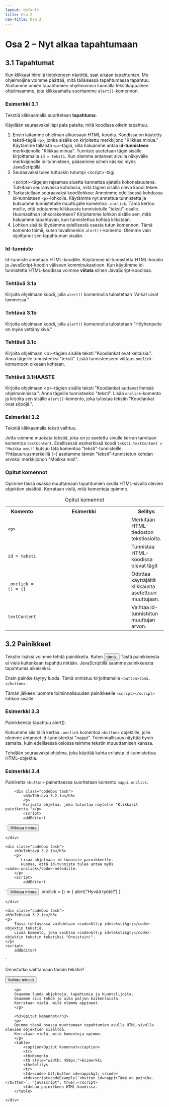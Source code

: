 ```yaml
---
layout: default
title: Osa 2
nav-title: Osa 2
---
```


<!--Pitäsköhän käsitteitäki varten olla joku listaus systeemi.
    Miten tehtäviä pitäs sijotella?
    Voikohan HTML-painikkeita jne kutsua objekteiksi?
    Pitäs varmaan olla joku debuggeri kirjoitusvirheille.-->

# Osa 2 – Nyt alkaa tapahtumaan
## 3.1 Tapahtumat

Kun klikkaat hiirellä tietokoneen näyttöä, saat aikaan tapahtuman. Me ohjelmoijina voimme päättää, mitä tälläisessä tapahtumassa tapahtuu. Aloitamme omien tapahtumien ohjelmoinnin luomalla tekstikappaleen ohjelmaamme, jota klikkaamalla suoritamme <code>alert()</code>-komennon.

<div class="codebox example">
<h3>Esimerkki 3.1</h3>
<p>
Tekstiä klikkaamalla suoritetaan <b>tapahtuma</b>. 
</p>
<script>
addEditor(
`<!doctype HTML>
<p id = teksti>
    Klikkaa minua.
</p>
<script>
    teksti.onclick = () => {
	alert("Onnittelut, klikkasit oikeaa paikkaa.")
    }
${closeScript}`, true
);</script>
	</div>
<p>
	Käydään seuraavaksi läpi pala palalta, mitä koodissa oikein tapahtuu.
</p>
<ol>
	<li> Ensin laitamme ohjelman alkuosaan HTML-koodia.
<script>codeExample(
`
<p id = teksti >
    Klikkaa minua.
</p>
`
);</script>
Koodissa on käytetty teksti-tägiä <code>&lt;p&gt;</code>, jonka sisälle on kirjoitettu merkkijono "Klikkaa minua." Käytämme tälläistä <code>&lt;p&gt;</code>-tägiä, sillä haluamme antaa <b>id-tunnisteen</b> merkkijonolle "Klikkaa minua". Tunniste asetetaan tägin sisälle kirjoittamalla <code>id = teksti</code>. Kun olemme antaneet sivulla näkyvälle merkkijonolle id-tunnisteen, pääsemme siihen käsiksi myös JavaScriptillä.
	    
<li> Seuraavaksi tulee tuttuakin tutumpi &lt;script&gt;-tägi.
<p><script>codeExample(
`
<script>
    //...	    
${closeScript}
`
);</script></p>
&lt;script&gt;-tägejen rajaamaa aluetta kannattaa ajatella kokonaisuutena. Tutkitaan seuraavassa kohdassa, mitä tägien sisällä oleva koodi tekee.

<li> Tarkastellaan seuraavaksi koodilohkoa:
<script>codeExample(
`
teksti.onclick = () => {
    //...
}
`
,"javascript");</script>
Annoimme edellisessä kohdassa id-tunnisteen <code>&lt;p&gt;</code>-lohkolle. Käytämme nyt annettua tunnistetta ja kutsumme tunnistetulle muuttujalle komentoa <code>.onclick</code>. Tämä kertoo meille, että odotamme klikkausta tunnistetulle "teksti"-osalle. Huomasithan lohkorakenteen? Kirjoitamme lohkon sisälle sen, mitä haluamme tapahtuvan, kun tunnistettua kohtaa klikataan.  

<li> Lohkon sisältä löydämme edellisestä osasta tutun komennon.
<script>codeExample(
`
alert("Hello")
`
,"javascript");</script>
Tämä komento toimii, kuten tavallinenkin <code>alert()</code>-komento. Olemme vain sijoittanut sen tapahtuman sisään.
</ol>

<div class="codebox extra">
<h3>Id-tunniste</h3>
Id-tunniste annetaan HTML-koodille. Käytämme id-tunnistetta HTML-koodin ja JavaScript-koodin väliseen komminukaatioon. Kun käytämme id-tunnistetta HTML-koodissa voimme <b>viitata</b> siihen JavaScript-koodissa. 
</div>
<div class="codebox task">
<h3>Tehtävä 3.1a</h3>
<p>Kirjoita ohjelmaan koodi, jolla <code>alert()</code> komennolla tulostetaan "Ankat uivat lammessa."</p>
 <script>
addEditor(
`<!doctype HTML>
<p id = teksti>
    Missä ankat uivat?
</p>
<script>
teksti.onclick = () => {
}
${closeScript}`
		    );</script>
</div>

<div class="codebox task">
<h3>Tehtävä 3.1b</h3>
<p>Kirjoita ohjelmaan koodi, jolla <code>alert()</code> komennolla tulostetaan "Höyhenpeite on myös vettähylkivä."</p>
<script>
   addEditor(
`<!doctype HTML>
<p id = teksti>
    Ankkojen höyhenpeite on pehmeä.
</p>
<script>
${closeScript}`
		);</script>
    </div>

<div class="codebox task">
<h3>Tehtävä 3.1c</h3>
	    <p>Kirjoita ohjelmaan &lt;p&gt;-tägien sisälle teksti "Koodiankat ovat keltaisia.".
		Anna tägeille tunnisteeksi "teksti".
		Lisää tunnisteeseen viittaus <code>onclick</code>-komentoon oikeaan kohtaan.
	    </p>
	    <script>
		addEditor(
`<!doctype HTML>
<p>
    Saammeko tekstin toimimaan tapahtumana?
</p>
<script>
    .onclick = () => {
	alert("Onnittelut, osasit luoda oikean id-tunnuksen.")
    }
${closeScript}`
	    );</script>
</div>

<div class="codebox task">
<h3>Tehtävä 3.1HAASTE</h3>
<p>Kirjoita ohjelmaan &lt;p&gt;-tägien sisälle teksti "Koodiankat auttavat ihmisiä ohjelmoinnissa.". Anna tägeille tunnisteeksi "teksti". Lisää <code>onclick</code>-komento ja kirjoita sen sisälle <code>alert()</code>-komento, joka tulostaa tekstin "Koodiankat ovat söpöjä.".
	</p>
	<script>
	    addEditor
	    
	    (
`<!doctype HTML>
<script>
${closeScript}`
	);</script>
</div>

<div class="codebox example">
<h3>Esimerkki 3.2</h3>
<p>
   Tekstiä klikkaamalla teksti vaihtuu.
</p>
<script>
    addEditor(
`<!doctype HTML>
<p id = teksti>Klikkaa minua.</p>
<script>
    teksti.onclick = () => {
	teksti.textContent = "Moikka moi!"    
    }
    
${closeScript}`, true
);</script>
</div>

<p>
   Jotta voimme muokata tekstiä, joka on jo asetettu sivulle kerran tarvitaan komentoa <code>textContent</code>. 
	    Edellisessä esimerkissä koodi <code>teksti.textContent = "Moikka moi!"</code> kutsuu tätä komentoa "teksti"-tunnisteille.
	    Yhtäsuuruusmerkeillä (=) asetamme tämän "teksti"-tunnistetun kohdan arvoksi merkkijonon "Moikka moi!".
</p>
	
<h3>Opitut komennot</h3>
<p>
  Opimme tässä osassa muuttamaan tapahtumien avulla HTML-sivulla olevien objektien sisältöä. 
   Kerrataan vielä, mitä komentoja opimme.
	</p>
	<table>
		<caption>Opitut komennot</caption>
		<tr>
		    <th>Komento
		    <th style="width: 450px;">Esimerkki
		    <th>Selitys
		    <tr>
		    <td><code>&lt;p&gt;</code>
<td><script>codeExample(`
<p> 
    Hei maailma!
</p>`
		, "javascript", true);</script>
		<td>Merkitään HTML-tiedoston tekstiosioita.	
		<tr>
		    <td><code>id = teksti </code>
		    <td><script>codeExample(`
<p id = teksti> 
    Tällä tekstillä on tunnisteena "teksti"
</p>`
		    , "javascript", true);</script>
		    <td>Tunnistaa HTML-koodissa olevat tägit
		<tr>
		    <td><code>.onclick = () = {}</code>
		    <td><script>codeExample(
`teksti.onclick = () => {
 //...
}`
		    , "javascript", true);</script>
		    <td>Odottaa käyttäjältä klikkausta asetettuun muuttujaan.
		<tr>
		    <td><code>textContent</code>
		    <td><script>codeExample(
		`teksti.textContent = "Moikka moi!`, "javascript", true);</script>
		    <td>Vaihtaa id-tunnistetun muuttujan arvon.
	    </table>

<h2>3.2 Painikkeet</h2>
    <p>
	Tekstin lisäksi voimme tehdä painikkeita. 
	Kuten <button>tämä.</button>
	Tästä painikkeesta ei vielä kuitenkaan tapahdu mitään.
	JavaScriptillä saamme painikkeesta tapahtumia aikaiseksi.
    </p>
    <p>
	Ensin painike täytyy luoda. 
	Tämä onnistuu kirjoittamalla <code>&lt;button&gt;tämä.&lt;/button&gt;</code>. 
    </p>
    <p>
	Tämän jälkeen luomme toiminnalisuuden painikkeelle <code>&lt;script&gt;&lt;/script&gt;</code> lohkon sisälle. 
    </p>
		<div class="codebox example">
			<h3>Esimerkki 3.3</h3>
			<p>
				Painikkeesta tapahtuu alert().
			</p>
			<script>
				addEditor(
`<!doctype HTML>
<button id=nappi>Klikkaa tästä.</button>
<script>
	nappi.onclick = () =>  {
		alert("Nappia painettiin.")
	}
${closeScript}`, true
			);</script>
	    </div>
	    <p>
		Kutsumme siis tällä kertaa <code>.onclick</code> komentoa <code>&lt;button&gt;</code> objektille, 
		jolle olemme antaneet id-tunnisteeksi "nappi".
		Toiminnallisuus näyttää hyvin samalta, kuin edellisessä osiossa teimme tekstin muuuttamisen kanssa.
	    </p>
	    <p>
		Tehdään seuraavaksi ohjelma, joka käyttää kahta erilaista id-tunnistettua HTML-objektia. 
	    </p>
	    <div class="codebox example">
		<h3>Esimerkki 3.4</h3>
		<p>
		    Painiketta <code>&lt;button&gt;</code> painettaessa suoritetaan komento <code>nappi.onclick</code>. 
		</p>
		<script>		addEditor(
`<!doctype HTML>
<p id = teksti>hello!<p>
<button id=nappi>Vaihda tekstiä</button>
<script>
    nappi.onclick = () =>  {
	teksti.textContent = "Moikka moi!"
    }
${closeScript}`, true
		);</script>
	    </div>

	    <div class="codebox task">
		    <h3>Tehtävä 3.2.1a</h3>
		    <p>
			Kirjoita ohjelma, joka tulostaa näytölle "Klikkasit painiketta."</p>
		    <script>
			addEditor(
`<!doctype HTML>
<button id=nappi>Klikkaa minua</button>
<script>
nappi.onclick = () => {
}
${closeScript}`
		    );</script>
	</div>

	<div class="codebox task">
		<h3>Tehtävä 3.2.1b</h3>
		<p>
		   Lisää ohjelmaan id-tunniste painikkeelle.
		   Huomaa, että id-tunniste tulee antaa myös <code>.onclick</code>-metodille.
		</p>
		<script>
		    addEditor(
`<!doctype HTML>
<button>Klikkaa minua</button>
.onclick = () => {
    alert("Hyvää työtä!")
}
<script>
${closeScript}`
		);</script>
    </div>
    
    <div class="codebox task">
	<h3>Tehtävä 3.2.1c</h3>
	<p>
	    Tässä tehtävässä vaihdetaan <code>&lt;p id=teksti&gt;</code>-objektin tekstiä.
	    Lisää komento, joka vaihtaa <code>&lt;p id=teksti&gt;</code>-objektin tekstin tekstiksi "Onnistuin!".
	</p>
	<script>
	    addEditor(
`<!doctype HTML>
<p id=teksti>
    Onnistutko vaihtamaan tämän tekstin?
<p>
<button id=nappi>Vaihda tekstiä</button>
<script>
    nappi.onclick = () => {
    }
${closeScript}`
	);</script>
    </div>

	    <p>
		Osaamme luoda objekteja, tapahtumia ja kuuntelijoita. 
		Osaamme siis tehdä jo aika paljon kaikenlaista. 
		Kerrataan vielä, mitä olemme oppineet.
	    </p>

	    <h3>Opitut komennot</h3>
	    <p>
		Opimme tässä osassa muuttamaan tapahtumien avulla HTML-sivulla olevien objektien sisältöä. 
		Kerrataan vielä, mitä komentoja opimme.
	    </p>
	    <table>
		    <caption>Opitut komennot</caption>
		    <tr>
			<th>Komento
			<th style="width: 450px;">Esimerkki
			<th>Selitys
		    <tr>
			<td><code> &lt;button id=nappi&gt; </code>
			<td><script>codeExample(`<button id=nappi>Tämä on painike.</button>`, "javascript", true);</script>
			<td>Luo painikkeen HTML-koodissa.
		</table>
 <!--	   <p>
		Lopuksi tehdään vähän haastavampi esimerkki. 
		Seuraavassa esimerkissä kirjoitamme ohjelman, 
		joka painiketta painamalla vaihtaa kuvaa. 
		Tätä tehtävää varten meidän tulee vaihtaa kuvan lähde eli <code>src</code>.
		Kuvan lähde on url-osoite.
	    </p>
	    <div class="codebox example">
		<h3>Esimerkki 3.5</h3>
		<p>
		    Kuvan vaihtaminen.
		</p>
		<script>
		    addEditor(
 
`<!doctype HTML>
<img id=kuva src="https://linkki.github.io/linkki-research/osa3/kuva1.png">
<button id=nappi>Vaihda kuvaa</button>
<script>
    nappi.onclick = () => {
	kuva.setAttribute('src','https://linkki.github.io/linkki-research/osa3/kuva2.png')
    }
${closeScript}`, true
		);</script>
	    </div>
-->	    
	</div>
</body>
</html>
